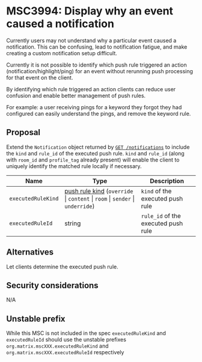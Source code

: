 # MSC3994: Display why an event caused a notification

Currently users may not understand why a particular event caused a notification. This can be confusing, lead to notification fatigue, and make creating a custom notification setup difficult.

Currently it is not possible to identify which push rule triggered an action (notification/highlight/ping) for an event without rerunning push processing for that event on the client.

By identifying which rule triggered an action clients can reduce user confusion and enable better management of push rules.

For example: a user receiving pings for a keyword they forgot they had configured can easily understand the pings, and remove the keyword rule.

## Proposal

Extend the `Notification` object returned by [`GET /notifications`](https://spec.matrix.org/latest/client-server-api/#listing-notifications) to include the `kind` and `rule_id` of the executed push rule. 
`kind` and `rule_id` (along with `room_id` and `profile_tag` already present) will enable the client to uniquely identify the matched rule locally if necessary.

| Name | Type | Description |
|--|--|--|
| `executedRuleKind` | [push rule kind](https://spec.matrix.org/latest/client-server-api/#push-rules) (`override` \| `content` \| `room` \| `sender` \| `underride`) | `kind` of the executed push rule |
| `executedRuleId` | string | `rule_id` of the executed push rule |


## Alternatives

Let clients determine the executed push rule.

## Security considerations

N/A

## Unstable prefix
While this MSC is not included in the spec `executedRuleKind` and `executedRuleId` should use the unstable prefixes `org.matrix.mscXXX.executedRuleKind` and `org.matrix.mscXXX.executedRuleId` respectively
